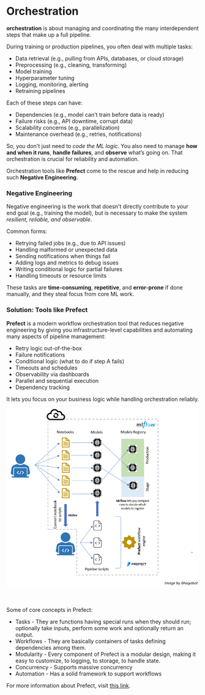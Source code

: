 # Orchestration

**orchestration** is about managing and coordinating the many interdependent steps that make up a full pipeline. 

During training or production pipelines, you often deal with multiple tasks:

* Data retrieval (e.g., pulling from APIs, databases, or cloud storage)
* Preprocessing (e.g., cleaning, transforming)
* Model training
* Hyperparameter tuning
* Logging, monitoring, alerting
* Retraining pipelines

Each of these steps can have:

* Dependencies (e.g., model can't train before data is ready)
* Failure risks (e.g., API downtime, corrupt data)
* Scalability concerns (e.g., parallelization)
* Maintenance overhead (e.g., retries, notifications)

So, you don't just need to *code the ML logic*. You also need to manage **how and when it runs**, **handle failures**, and **observe** what’s going on. That orchestration is crucial for reliability and automation.

Orchestration tools like **Prefect** come to the rescue and help in reducing such **Negative Engineering**.

### Negative Engineering

Negative engineering is the work that doesn't directly contribute to your end goal (e.g., training the model), but is necessary to make the system *resilient, reliable, and observable*.

Common forms:

* Retrying failed jobs (e.g., due to API issues)
* Handling malformed or unexpected data
* Sending notifications when things fail
* Adding logs and metrics to debug issues
* Writing conditional logic for partial failures
* Handling timeouts or resource limits

These tasks are **time-consuming**, **repetitive**, and **error-prone** if done manually, and they steal focus from core ML work.

### Solution: Tools like Prefect

**Prefect** is a modern workflow orchestration tool that reduces negative engineering by giving you infrastructure-level capabilities and automating many aspects of pipeline management:

* Retry logic out-of-the-box
* Failure notifications
* Conditional logic (what to do if step A fails)
* Timeouts and schedules
* Observability via dashboards
* Parallel and sequential execution
* Dependency tracking

It lets you focus on your business logic while handling orchestration reliably.

![](https://raw.githubusercontent.com/BPrasad123/MLOps_Zoomcamp/main/Week3/img/mlfowandprefect3.png)

<br>

Some of core concepts in Prefect:

- Tasks - They are functions having special runs when they should run; optionally take inputs, perform some work and optionally return an output.
- Workflows - They are basically containers of tasks defining dependencies among them.
- Modularity - Every component of Prefect is a modular design, making it easy to customize, to logging, to storage, to handle state.
- Concurrency - Supports massive concurrency
- Automation - Has a solid framework to support workflows

For more information about Prefect, visit [this link](https://docs.prefect.io/v3/get-started/quickstart).